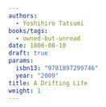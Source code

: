 ```yaml
---
authors:
  - Yoshihiro Tatsumi
books/tags:
  - owned-but-unread
date: 1800-08-10
draft: true
params:
  isbn13: "9781897299746"
  year: "2009"
title: A Drifting Life
weight: 1
---
```


<!--more-->
